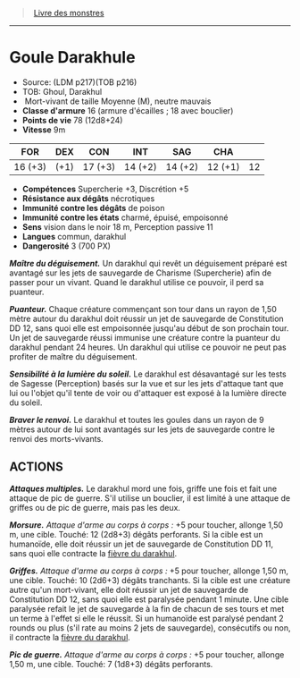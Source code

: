 ﻿> [Livre des monstres](tome_of_beasts.md)

---

# Goule Darakhule

- Source: (LDM p217)(TOB p216)
- TOB: Ghoul, Darakhul
-  Mort-vivant de taille Moyenne (M), neutre mauvais
- **Classe d'armure** 16 (armure d'écailles ; 18 avec bouclier)
- **Points de vie** 78 (12d8+24)
- **Vitesse** 9m

|FOR|DEX|CON|INT|SAG|CHA||
|---|---|---|---|---|---|---|
|16 (+3)|(+1)|17 (+3)|14 (+2)|14 (+2)|12 (+1)|12|

- **Compétences** Supercherie +3, Discrétion +5
- **Résistance aux dégâts** nécrotiques
- **Immunité contre les dégâts** de poison
- **Immunité contre les états** charmé, épuisé, empoisonné
- **Sens** vision dans le noir 18 m, Perception passive 11
- **Langues** commun, darakhul
- **Dangerosité** 3 (700 PX)

**_Maître du déguisement._** Un darakhul qui revêt un déguisement préparé est avantagé sur les jets de sauvegarde de Charisme (Supercherie) afin de passer pour un vivant. Quand le darakhul utilise ce pouvoir, il perd sa puanteur.

**_Puanteur._** Chaque créature commençant son tour dans un rayon de 1,50 mètre autour du darakhul doit réussir un jet de sauvegarde de Constitution DD 12, sans quoi elle est empoisonnée jusqu'au début de son prochain tour. Un jet de sauvegarde réussi immunise une créature contre la puanteur du darakhul pendant 24 heures. Un darakhul qui utilise ce pouvoir ne peut pas profiter de maître du déguisement.

**_Sensibilité à la lumière du soleil._** Le darakhul est désavantagé sur les tests de Sagesse (Perception) basés sur la vue et sur les jets d'attaque tant que lui ou l'objet qu'il tente de voir ou d'attaquer est exposé à la lumière directe du soleil.

**_Braver le renvoi._** Le darakhul et toutes les goules dans un rayon de 9 mètres autour de lui sont avantagés sur les jets de sauvegarde contre le renvoi des morts-vivants.

## ACTIONS

**_Attaques multiples._** Le darakhul mord une fois, griffe une fois et fait une attaque de pic de guerre. S'il utilise un bouclier, il est limité à une attaque de griffes ou de pic de guerre, mais pas les deux.

**_Morsure._** _Attaque d'arme au corps à corps :_ +5 pour toucher, allonge 1,50 m, une cible. Touché: 12 (2d8+3) dégâts perforants. Si la cible est un humanoïde, elle doit réussir un jet de sauvegarde de Constitution DD 11, sans quoi elle contracte la [fièvre du darakhul](tome_of_beasts_fievre_du_darakhul.md).

**_Griffes._** _Attaque d'arme au corps à corps :_ +5 pour toucher, allonge 1,50 m, une cible. Touché: 10 (2d6+3) dégâts tranchants. Si la cible est une créature autre qu'un mort-vivant, elle doit réussir un jet de sauvegarde de Constitution DD 12, sans quoi elle est paralysée pendant 1 minute. Une cible paralysée refait le jet de sauvegarde à la fin de chacun de ses tours et met un terme à l'effet si elle le réussit. Si un humanoïde est paralysé pendant 2 rounds ou plus (s'il rate au moins 2 jets de sauvegarde), consécutifs ou non, il contracte la [fièvre du darakhul](tome_of_beasts_fievre_du_darakhul.md).

**_Pic de guerre._** _Attaque d'arme au corps à corps :_ +5 pour toucher, allonge 1,50 m, une cible. Touché: 7 (1d8+3) dégâts perforants.

